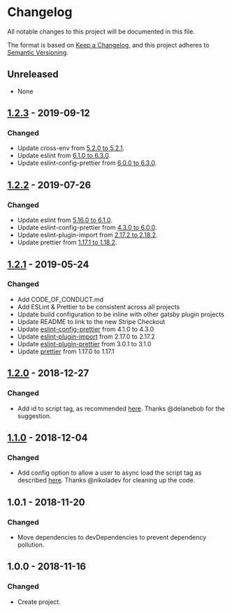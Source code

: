 # Changelog
All notable changes to this project will be documented in this file.

The format is based on [Keep a Changelog](https://keepachangelog.com/en/1.0.0/), and this project adheres to [Semantic Versioning](https://semver.org/spec/v2.0.0.html).

## Unreleased
- None

## [1.2.3](https://github.com/njosefbeck/gatsby-plugin-stripe-checkout/compare/v1.2.2...v1.2.3) - 2019-09-12
### Changed
- Update cross-env from [5.2.0 to 5.2.1](https://github.com/kentcdodds/cross-env/releases).
- Update eslint from [6.1.0 to 6.3.0](https://github.com/eslint/eslint/releases).
- Update eslint-config-prettier from [6.0.0 to 6.3.0](https://github.com/prettier/eslint-config-prettier/blob/master/CHANGELOG.md).

## [1.2.2](https://github.com/njosefbeck/gatsby-plugin-stripe/compare/v1.2.1...v1.2.2) - 2019-07-26
### Changed
- Update eslint from [5.16.0 to 6.1.0](https://github.com/eslint/eslint/releases).
- Update eslint-config-prettier from [4.3.0 to 6.0.0](https://github.com/prettier/eslint-config-prettier/blob/master/CHANGELOG.md).
- Update eslint-plugin-import from [2.17.2 to 2.18.2](https://github.com/benmosher/eslint-plugin-import/blob/master/CHANGELOG.md).
- Update prettier from [1.17.1 to 1.18.2](https://github.com/prettier/prettier/blob/master/CHANGELOG.md).

## [1.2.1](https://github.com/njosefbeck/gatsby-plugin-stripe/compare/v1.2.0...v1.2.1) - 2019-05-24
### Changed
- Add CODE_OF_CONDUCT.md
- Add ESLint & Prettier to be consistent across all projects
- Update build configuration to be inline with other gatsby plugin projects
- Update README to link to the new Stripe Checkout
- Update [eslint-config-prettier](https://github.com/prettier/eslint-config-prettier/blob/master/CHANGELOG.md) from 4.1.0 to 4.3.0
- Update [eslint-plugin-import](https://github.com/benmosher/eslint-plugin-import/blob/master/CHANGELOG.md) from 2.17.0 to 2.17.2
- Update [eslint-plugin-prettier](https://github.com/prettier/eslint-plugin-prettier/blob/master/CHANGELOG.md) from 3.0.1 to 3.1.0
- Update [prettier](https://github.com/prettier/prettier/blob/master/CHANGELOG.md) from 1.17.0 to 1.17.1

## [1.2.0](https://github.com/njosefbeck/gatsby-plugin-stripe/compare/v1.1.0...v1.2.0) - 2018-12-27
### Changed
- Add id to script tag, as recommended [here](https://github.com/stripe/react-stripe-elements#loading-stripejs-asynchronously). Thanks @delanebob for the suggestion.

## [1.1.0](https://github.com/njosefbeck/gatsby-plugin-stripe/compare/v1.0.1...v1.1.0) - 2018-12-04
### Changed
- Add config option to allow a user to async load the script tag as described [here](https://github.com/stripe/react-stripe-elements#loading-stripejs-asynchronously). Thanks @nikoladev for cleaning up the code.

## 1.0.1 - 2018-11-20
### Changed
- Move dependencies to devDependencies to prevent dependency pollution.

## 1.0.0 - 2018-11-16
### Changed
- Create project.
